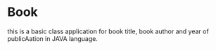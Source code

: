 # Book

this is a basic class application for book title, book author and year of publicAation in JAVA language.

